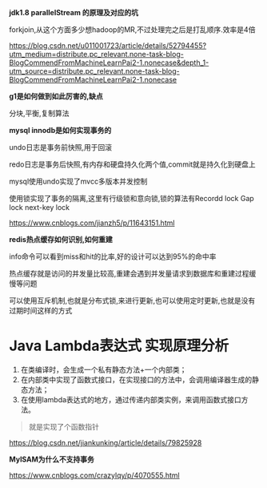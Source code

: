 **jdk1.8 parallelStream 的原理及对应的坑**

forkjoin,从这个方面多少想hadoop的MR,不过处理完之后是打乱顺序.效率是4倍

https://blog.csdn.net/u011001723/article/details/52794455?utm_medium=distribute.pc_relevant.none-task-blog-BlogCommendFromMachineLearnPai2-1.nonecase&depth_1-utm_source=distribute.pc_relevant.none-task-blog-BlogCommendFromMachineLearnPai2-1.nonecase

**g1是如何做到如此厉害的,缺点**

分块,平衡,复制算法



**mysql innodb是如何实现事务的**

undo日志是事务前快照,用于回滚

redo日志是事务后快照,有内存和硬盘持久化两个值,commit就是持久化到硬盘上

mysql使用undo实现了mvcc多版本并发控制

使用锁实现了事务的隔离,这里有行级锁和意向锁,锁的算法有Recordd lock  Gap lock next-key lock

https://www.cnblogs.com/jianzh5/p/11643151.html



**redis热点缓存如何识别,如何重建**

info命令可以看到miss和hit的比率,好的设计可以达到95%的命中率

热点缓存就是访问的并发量比较高,重建会遇到并发量请求到数据库和重建过程缓慢等问题

可以使用互斥机制,也就是分布式锁,来进行更新,也可以使用定时更新,也就是没有过期时间这样的方式



# Java Lambda表达式 实现原理分析



1. 在类编译时，会生成一个私有静态方法+一个内部类；
2. 在内部类中实现了函数式接口，在实现接口的方法中，会调用编译器生成的静态方法；
3. 在使用lambda表达式的地方，通过传递内部类实例，来调用函数式接口方法。

> 就是实现了个函数指针

https://blog.csdn.net/jiankunking/article/details/79825928





**MyISAM为什么不支持事务**

https://www.cnblogs.com/crazylqy/p/4070555.html